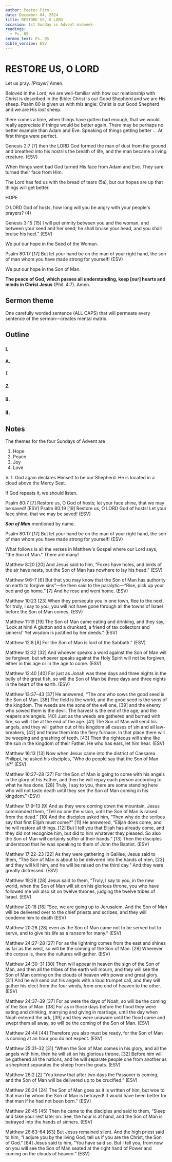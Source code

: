 ```yaml
---
author: Peeter Pirn
date: December 04, 2024
title: RESTORE US, O LORD
occasion: 1st Sunday in Advent midweek
readings:
  - Ps. 85
sermon_text: Ps. 85
bible_version: ESV
---
```


# RESTORE US, O LORD

Let us pray. *\[Prayer]*  Amen.

Belovèd in the Lord, we are well-familiar with how our relationship with Christ is described in the Bible: Christ is our Good Shepherd and we are His sheep. Psalm 80 is given us with this angle: Christ is our Good Shepherd and we are His *lost* sheep.

there comes a time, when things have gotten bad enough, that we would really appreciate if things would be better again. There may be perhaps no better example than Adam and Eve. Speaking of things getting better … At first things were perfect.

Genesis 2:7
\[7] then the LORD God formed the man of dust from the ground and breathed into his nostrils the breath of life, and the man became a living creature. (ESV)

When things went bad God turned His face from Adam and Eve. They sure turned their face from Him.

The Lord has fed us with the bread of tears (5a), but our hopes are up that things will get better.

HOPE

O LORD God of hosts, how long will you be angry with your people's prayers? (4)

Genesis 3:15
\[15] I will put enmity between you and the woman,
and between your seed and her seed;
he shall bruise your head,
and you shall bruise his heel.” (ESV)

We put our hope in the Seed of the Woman.

Psalm 80:17
\[17] But let your hand be on the man of your right hand,
the son of man whom you have made strong for yourself! (ESV)

We put our hope in the Son of Man.

**The peace of God, which passes all understanding, keep \[our] hearts and minds in Christ Jesus** (Phil. 4:7). Amen.

## Sermon theme
One carefully worded sentence (ALL CAPS) that will permeate every sentence of the sermon—creates mental matrix.
## Outline
### I.
#### A.
##### 1.
##### 2.
#### B.
### II.
## Notes
The themes for the four Sundays of Advent are
1. Hope
2. Peace
3. Joy
4. Love

V. 1. God again declares Himself to be our Shepherd. He is located in a cloud above the Mercy Seat.

If God repeats it, we should listen.

Psalm 80:7
\[7] Restore us, O God of hosts;
let your face shine, that we may be saved! (ESV)
Psalm 80:19
\[19] Restore us, O LORD God of hosts!
Let your face shine, that we may be saved! (ESV)

***Son of Man*** mentioned by name.

Psalm 80:17
\[17] But let your hand be on the man of your right hand,
the son of man whom you have made strong for yourself! (ESV)

What follows is all the verses in Matthew's Gospel where our Lord says, "the Son of Man." There are many!

Matthew 8:20
\[20] And Jesus said to him, “Foxes have holes, and birds of the air have nests, but the Son of Man has nowhere to lay his head.” (ESV)

Matthew 9:6–7
\[6] But that you may know that the Son of Man has authority on earth to forgive sins”—he then said to the paralytic—“Rise, pick up your bed and go home.” \[7] And he rose and went home. (ESV)

Matthew 10:23
\[23] When they persecute you in one town, flee to the next, for truly, I say to you, you will not have gone through all the towns of Israel before the Son of Man comes. (ESV)

Matthew 11:19
\[19] The Son of Man came eating and drinking, and they say, ‘Look at him! A glutton and a drunkard, a friend of tax collectors and sinners!’ Yet wisdom is justified by her deeds.” (ESV)

Matthew 12:8
\[8] For the Son of Man is lord of the Sabbath.” (ESV)

Matthew 12:32
\[32] And whoever speaks a word against the Son of Man will be forgiven, but whoever speaks against the Holy Spirit will not be forgiven, either in this age or in the age to come. (ESV)

Matthew 12:40
\[40] For just as Jonah was three days and three nights in the belly of the great fish, so will the Son of Man be three days and three nights in the heart of the earth. (ESV)

Matthew 13:37–43
\[37] He answered, “The one who sows the good seed is the Son of Man. \[38] The field is the world, and the good seed is the sons of the kingdom. The weeds are the sons of the evil one, \[39] and the enemy who sowed them is the devil. The harvest is the end of the age, and the reapers are angels. \[40] Just as the weeds are gathered and burned with fire, so will it be at the end of the age. \[41] The Son of Man will send his angels, and they will gather out of his kingdom all causes of sin and all law-breakers, \[42] and throw them into the fiery furnace. In that place there will be weeping and gnashing of teeth. \[43] Then the righteous will shine like the sun in the kingdom of their Father. He who has ears, let him hear. (ESV)

Matthew 16:13
\[13] Now when Jesus came into the district of Caesarea Philippi, he asked his disciples, “Who do people say that the Son of Man is?” (ESV)

Matthew 16:27–28
\[27] For the Son of Man is going to come with his angels in the glory of his Father, and then he will repay each person according to what he has done. \[28] Truly, I say to you, there are some standing here who will not taste death until they see the Son of Man coming in his kingdom.” (ESV)

Matthew 17:9–13
\[9] And as they were coming down the mountain, Jesus commanded them, “Tell no one the vision, until the Son of Man is raised from the dead.” \[10] And the disciples asked him, “Then why do the scribes say that first Elijah must come?” \[11] He answered, “Elijah does come, and he will restore all things. \[12] But I tell you that Elijah has already come, and they did not recognize him, but did to him whatever they pleased. So also the Son of Man will certainly suffer at their hands.” \[13] Then the disciples understood that he was speaking to them of John the Baptist. (ESV)

Matthew 17:22–23
\[22] As they were gathering in Galilee, Jesus said to them, “The Son of Man is about to be delivered into the hands of men, \[23] and they will kill him, and he will be raised on the third day.” And they were greatly distressed. (ESV)

Matthew 19:28
\[28] Jesus said to them, “Truly, I say to you, in the new world, when the Son of Man will sit on his glorious throne, you who have followed me will also sit on twelve thrones, judging the twelve tribes of Israel. (ESV)

Matthew 20:18
\[18] “See, we are going up to Jerusalem. And the Son of Man will be delivered over to the chief priests and scribes, and they will condemn him to death (ESV)

Matthew 20:28
\[28] even as the Son of Man came not to be served but to serve, and to give his life as a ransom for many.” (ESV)

Matthew 24:27–28
\[27] For as the lightning comes from the east and shines as far as the west, so will be the coming of the Son of Man. \[28] Wherever the corpse is, there the vultures will gather. (ESV)

Matthew 24:30–31
\[30] Then will appear in heaven the sign of the Son of Man, and then all the tribes of the earth will mourn, and they will see the Son of Man coming on the clouds of heaven with power and great glory. \[31] And he will send out his angels with a loud trumpet call, and they will gather his elect from the four winds, from one end of heaven to the other. (ESV)

Matthew 24:37–39
\[37] For as were the days of Noah, so will be the coming of the Son of Man. \[38] For as in those days before the flood they were eating and drinking, marrying and giving in marriage, until the day when Noah entered the ark, \[39] and they were unaware until the flood came and swept them all away, so will be the coming of the Son of Man. (ESV)

Matthew 24:44
\[44] Therefore you also must be ready, for the Son of Man is coming at an hour you do not expect. (ESV)

Matthew 25:31–32
\[31] “When the Son of Man comes in his glory, and all the angels with him, then he will sit on his glorious throne. \[32] Before him will be gathered all the nations, and he will separate people one from another as a shepherd separates the sheep from the goats. (ESV)

Matthew 26:2
\[2] “You know that after two days the Passover is coming, and the Son of Man will be delivered up to be crucified.” (ESV)

Matthew 26:24
\[24] The Son of Man goes as it is written of him, but woe to that man by whom the Son of Man is betrayed! It would have been better for that man if he had not been born.” (ESV)

Matthew 26:45
\[45] Then he came to the disciples and said to them, “Sleep and take your rest later on. See, the hour is at hand, and the Son of Man is betrayed into the hands of sinners. (ESV)

Matthew 26:63–64
\[63] But Jesus remained silent. And the high priest said to him, “I adjure you by the living God, tell us if you are the Christ, the Son of God.” \[64] Jesus said to him, “You have said so. But I tell you, from now on you will see the Son of Man seated at the right hand of Power and coming on the clouds of heaven.” (ESV)